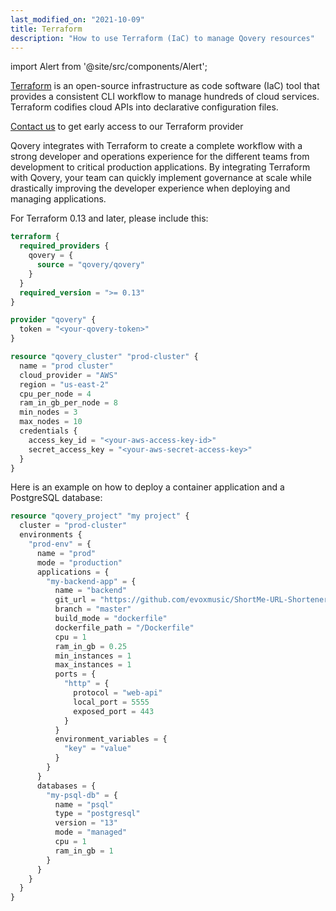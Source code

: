 ```yaml
---
last_modified_on: "2021-10-09"
title: Terraform
description: "How to use Terraform (IaC) to manage Qovery resources"
---
```


import Alert from '@site/src/components/Alert';

[Terraform](https://www.terraform.io) is an open-source infrastructure as code software (IaC) tool that provides a consistent CLI workflow to manage hundreds of cloud services. Terraform codifies cloud APIs into declarative configuration files.

<Alert type="warning">

[Contact us][urls.qovery_contact_us] to get early access to our Terraform provider

</Alert>

Qovery integrates with Terraform to create a complete workflow with a strong developer and operations experience for the different teams from development to critical production applications. By integrating Terraform with Qovery, your team can quickly implement governance at scale while drastically improving the developer experience when deploying and managing applications.

For Terraform 0.13 and later, please include this:

```terraform title="main.tf"
terraform {
  required_providers {
    qovery = {
      source = "qovery/qovery"
    }
  }
  required_version = ">= 0.13"
}

provider "qovery" {
  token = "<your-qovery-token>"
}

resource "qovery_cluster" "prod-cluster" {
  name = "prod cluster"
  cloud_provider = "AWS"
  region = "us-east-2"
  cpu_per_node = 4
  ram_in_gb_per_node = 8
  min_nodes = 3
  max_nodes = 10
  credentials {
    access_key_id = "<your-aws-access-key-id>"
    secret_access_key = "<your-aws-secret-access-key>"
  }
}
```

Here is an example on how to deploy a container application and a PostgreSQL database:

```terraform title="main.tf"
resource "qovery_project" "my project" {
  cluster = "prod-cluster"
  environments {
    "prod-env" = {
      name = "prod"
      mode = "production"
      applications = {
        "my-backend-app" = {
          name = "backend"
          git_url = "https://github.com/evoxmusic/ShortMe-URL-Shortener"
          branch = "master"
          build_mode = "dockerfile"
          dockerfile_path = "/Dockerfile"
          cpu = 1
          ram_in_gb = 0.25
          min_instances = 1
          max_instances = 1
          ports = {
            "http" = {
              protocol = "web-api"
              local_port = 5555
              exposed_port = 443
            }
          }
          environment_variables = {
            "key" = "value"
          }
        }
      }
      databases = {
        "my-psql-db" = {
          name = "psql"
          type = "postgresql"
          version = "13"
          mode = "managed"
          cpu = 1
          ram_in_gb = 1
        }
      }
    }
  }
}
```


[urls.qovery_contact_us]: https://www.qovery.com/contact
